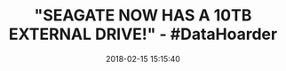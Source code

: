 ---
title: '"SEAGATE NOW HAS A 10TB EXTERNAL DRIVE!" - #DataHoarder'
name: >-
  Seagate Backup Plus Hub 10TB External Desktop Hard Drive Storage
  (STEL10000400)
date: '2018-02-15 15:15:40'
buy_now: >-
  https://www.amazon.com/Seagate-External-Desktop-Storage-STEL10000400/dp/B0798DVKRV?psc=1&SubscriptionId=AKIAIA5RBQIWQVTCUEUQ&tag=coldcutdeals-20&linkCode=xm2&camp=2025&creative=165953&creativeASIN=B0798DVKRV
description_markdown: >+
  Seagate Backup Plus Hub 10TB External Desktop Hard Drive Storage
  (STEL10000400)

    - Two integrated high-speed USB 3.0 ports on the front allow you to connect and recharge your other USB devices

    - Formatted for Windows computers out of the box

    - Install the provided NTFS driver for Mac and use the drive interchangeably between Windows and Mac computers without reformatting

    - Run a one-click backup or schedule an automatic backup plan to protect your files

tweet_id_str: '964156262215757829'
price: $299.99
you_save: ''
asin: B0798DVKRV
image: 'https://images-na.ssl-images-amazon.com/images/I/41tWAwppGWL.jpg'

---